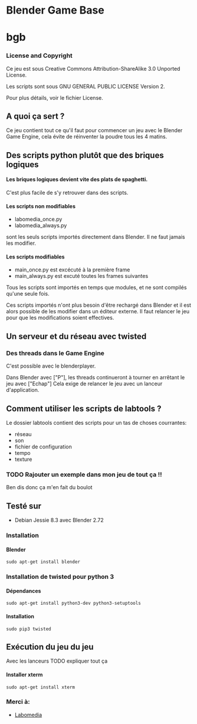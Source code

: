 
# Blender Game Base
# bgb


### License and Copyright

Ce jeu est sous Creative Commons Attribution-ShareAlike 3.0 Unported License.

Les scripts sont sous GNU GENERAL PUBLIC LICENSE Version 2.

Pour plus détails, voir le fichier License.

## A quoi ça sert ?
Ce jeu contient tout ce qu'il faut pour commencer un jeu avec le Blender Game Engine, cela évite de réinventer la poudre tous les 4 matins.

## Des scripts python plutôt que des briques logiques
#### Les briques logiques devient vite des plats de spaghetti.
C'est plus facile de s'y retrouver dans des scripts.


#### Les scripts non modifiables

* labomedia_once.py
* labomedia_always.py

sont les seuls scripts importés directement dans Blender.
Il ne faut jamais les modifier.

#### Les scripts modifiables

* main_once.py est excécuté à la première frame
* main_always.py est excuté toutes les frames suivantes

Tous les scripts sont importés en temps que modules, et ne sont compilés qu'une seule fois.

Ces scripts importés n'ont plus besoin d'être rechargé dans Blender et il est alors possible de les modifier dans un éditeur externe. Il faut relancer le jeu pour que les modifications soient effectives.

## Un serveur et du réseau avec twisted

### Des threads dans le Game Engine
C'est possible avec le blenderplayer.

Dans Blender avec ["P"], les threads continueront à tourner en arrêtant le jeu avec ["Echap"]
Cela exige de relancer le jeu avec un lanceur d'application.

## Comment utiliser les scripts de labtools ?
Le dossier labtools contient des scripts pour un tas de choses courrantes:

* réseau
* son
* fichier de configuration
* tempo
* texture

### TODO Rajouter un exemple dans mon jeu de tout ça !!

Ben dis donc ça m'en fait du boulot

## Testé sur
* Debian Jessie 8.3 avec Blender 2.72

### Installation
#### Blender

~~~text
sudo apt-get install blender
~~~

### Installation de twisted pour python 3
#### Dépendances

~~~text
sudo apt-get install python3-dev python3-setuptools
~~~

#### Installation

~~~text
sudo pip3 twisted
~~~

## Exécution du jeu du jeu
Avec les lanceurs TODO expliquer tout ça

#### Installer xterm

~~~text
sudo apt-get install xterm
~~~

### Merci à:

* [Labomedia]( https://labomedia.org/)


